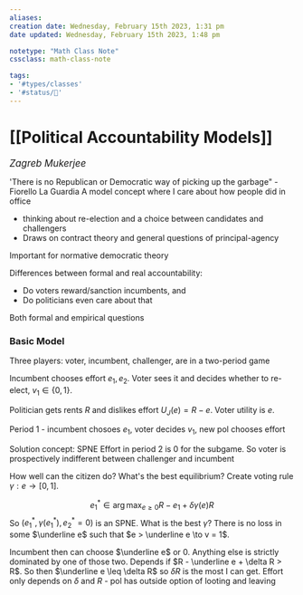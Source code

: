 ```yaml
---
aliases:
creation date: Wednesday, February 15th 2023, 1:31 pm
date updated: Wednesday, February 15th 2023, 1:48 pm

notetype: "Math Class Note"
cssclass: math-class-note

tags: 
- '#types/classes'
- '#status/🚧'
---
```


# [[Political Accountability Models]]
<span style = "font-size:120%"><i >Zagreb Mukerjee </i></span>


'There is no Republican or Democratic way of picking up the garbage" - Fiorello La Guardia
A model concept where I care about how people did in office
- thinking about re-election and a choice between candidates and challengers
- Draws on contract theory and general questions of principal-agency

Important for normative democratic theory

Differences between formal and real accountability:
- Do voters reward/sanction incumbents, and 
- Do politicians even care about that

Both formal and empirical questions


### Basic Model

Three players: voter, incumbent, challenger, are in a two-period game

Incumbent chooses effort $e_1, e_2$. Voter sees it and decides whether to re-elect, $v_1 \in \{0,1\}$. 

Politician gets rents $R$ and dislikes effort $U_J(e) = R-e$. Voter utility is $e$. 

Period 1 - incumbent chosoes $e_1$, voter decides $v_1$, new pol chooses effort

Solution concept: SPNE
Effort in period $2$ is $0$ for the subgame. So voter is prospectively indifferent between challenger and incumbent

How well can the citizen do? What's the best equilibrium? Create voting rule $\gamma: e \to [0,1]$. 

$$e_1^* \in \arg \max_{e \geq 0} R-e_1 + \delta \gamma(e) R$$
So $(e_1^*, \gamma(e_1^*), e^*_2 = 0)$ is an SPNE. What is the best $\gamma$? 
There is no loss in some $\underline e$ such that $e > \underline e \to v = 1$. 

Incumbent then can choose $\underline e$ or $0$. Anything else is strictly dominated by one of those two. Depends if $R - \underline e + \delta R > R$. So then $\underline e \leq \delta R$ so $\delta R$ is the most I can get. Effort only depends on $\delta$ and $R$ - pol has outside option of looting and leaving
